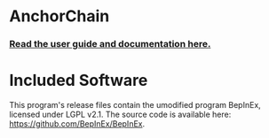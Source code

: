 # AnchorChain

### [Read the user guide and documentation here.](https://seapower-modders.github.io/AnchorChain/)

# Included Software

This program's release files contain the umodified program BepInEx, licensed under LGPL v2.1. The source code is available here: https://github.com/BepInEx/BepInEx.
